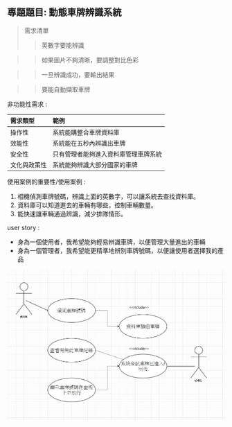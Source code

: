 ## 專題題目: 動態車牌辨識系統

>需求清單
>>英數字要能辨識

>>如果圖片不夠清晰，要調整對比色彩

>>一旦辨識成功，要輸出結果

>>要能自動擷取車牌

非功能性需求 :

|需求類型|範例|
|:---|:---|
|操作性|系統能購整合車牌資料庫|
|效能性|系統能在五秒內辨識出車牌|
|安全性|只有管理者能夠進入資料庫管理車牌系統|
|文化與政策性|系統能夠辨識大部分國家的車牌|

使用案例的重要性/使用案例 :

1. 相機偵測車牌號碼，辨識上面的英數字，可以讓系統去查找資料庫。
2. 資料庫可以知道進去的車輛有哪些，控制車輛數量。
3. 能快速讓車輛通過辨識，減少排隊情形。

user story :
+ 身為一個使用者，我希望能夠輕易辨識車牌，以便管理大量進出的車輛
+ 身為一個管理者，我希望能更精準地辨別車牌號碼，以便讓使用者選擇我的產品


![使用案例圖](project1.png "使用案例圖")
